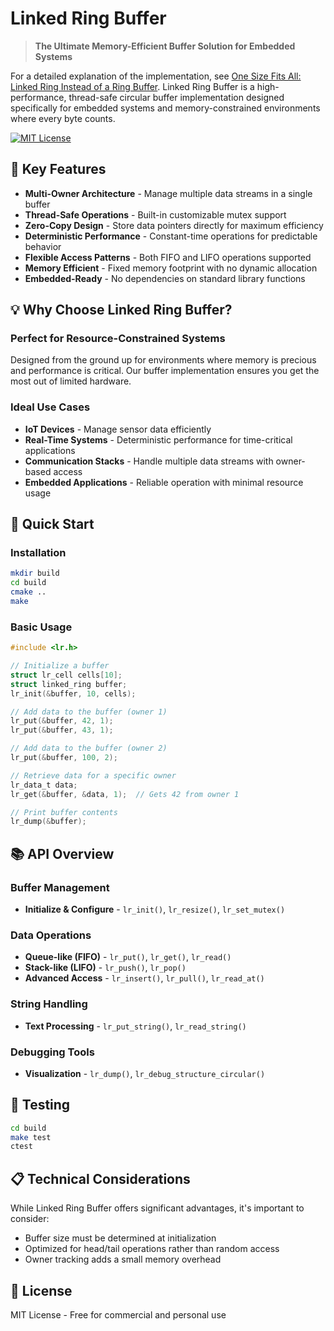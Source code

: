 # Linked Ring Buffer

> **The Ultimate Memory-Efficient Buffer Solution for Embedded Systems**

For a detailed explanation of the implementation, see [One Size Fits All: Linked Ring Instead of a Ring Buffer](https://blog.devgenius.io/one-size-fits-all-linked-ring-instead-of-a-ring-buffer-d1d69a12bf73).
Linked Ring Buffer is a high-performance, thread-safe circular buffer implementation designed specifically for embedded systems and memory-constrained environments where every byte counts.

[![MIT License](https://img.shields.io/badge/License-MIT-blue.svg)](https://opensource.org/licenses/MIT)

## 🚀 Key Features

- **Multi-Owner Architecture** - Manage multiple data streams in a single buffer
- **Thread-Safe Operations** - Built-in customizable mutex support
- **Zero-Copy Design** - Store data pointers directly for maximum efficiency
- **Deterministic Performance** - Constant-time operations for predictable behavior
- **Flexible Access Patterns** - Both FIFO and LIFO operations supported
- **Memory Efficient** - Fixed memory footprint with no dynamic allocation
- **Embedded-Ready** - No dependencies on standard library functions

## 💡 Why Choose Linked Ring Buffer?

### Perfect for Resource-Constrained Systems
Designed from the ground up for environments where memory is precious and performance is critical. Our buffer implementation ensures you get the most out of limited hardware.

### Ideal Use Cases
- **IoT Devices** - Manage sensor data efficiently
- **Real-Time Systems** - Deterministic performance for time-critical applications
- **Communication Stacks** - Handle multiple data streams with owner-based access
- **Embedded Applications** - Reliable operation with minimal resource usage

## 🔧 Quick Start

### Installation

```bash
mkdir build
cd build
cmake ..
make
```

### Basic Usage

```c
#include <lr.h>

// Initialize a buffer
struct lr_cell cells[10];
struct linked_ring buffer;
lr_init(&buffer, 10, cells);

// Add data to the buffer (owner 1)
lr_put(&buffer, 42, 1);
lr_put(&buffer, 43, 1);

// Add data to the buffer (owner 2)
lr_put(&buffer, 100, 2);

// Retrieve data for a specific owner
lr_data_t data;
lr_get(&buffer, &data, 1);  // Gets 42 from owner 1

// Print buffer contents
lr_dump(&buffer);
```

## 📚 API Overview

### Buffer Management
- **Initialize & Configure** - `lr_init()`, `lr_resize()`, `lr_set_mutex()`

### Data Operations
- **Queue-like (FIFO)** - `lr_put()`, `lr_get()`, `lr_read()`
- **Stack-like (LIFO)** - `lr_push()`, `lr_pop()`
- **Advanced Access** - `lr_insert()`, `lr_pull()`, `lr_read_at()`

### String Handling
- **Text Processing** - `lr_put_string()`, `lr_read_string()`

### Debugging Tools
- **Visualization** - `lr_dump()`, `lr_debug_structure_circular()`

## 🧪 Testing

```bash
cd build
make test
ctest
```

## 📋 Technical Considerations

While Linked Ring Buffer offers significant advantages, it's important to consider:

- Buffer size must be determined at initialization
- Optimized for head/tail operations rather than random access
- Owner tracking adds a small memory overhead

## 📄 License

MIT License - Free for commercial and personal use
